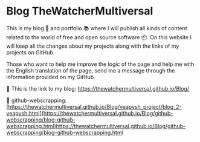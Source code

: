 # Blog TheWatcherMultiversal
This is my blog 👤 and portfolio 📚 where I will publish all kinds of content related to the world of free and open source software 📦. On this website I will keep all the changes about my projects along with the links of my projects on GitHub.

Those who want to help me improve the logic of the page and help me with the English translation of the page, send me a message through the information provided on my GitHub.

📌 This is the link to my blog: <a target="_blank">https://thewatchermultiversal.github.io/Blog/</a>

📌 github-webscrapping: <a target="_blank">[https://thewatchermultiversal.github.io/Blog/veapysh_project/blog_2-veapysh.html](https://thewatchermultiversal.github.io/Blog/github-webscrapping/blog-github-webscrapping.html)https://thewatchermultiversal.github.io/Blog/github-webscrapping/blog-github-webscrapping.html</a>
